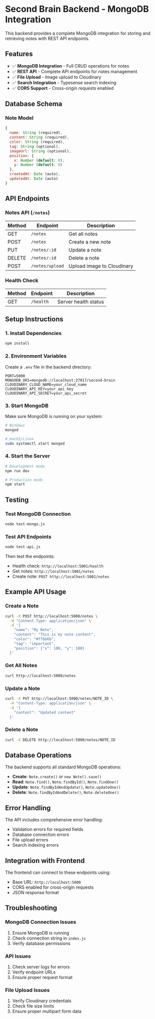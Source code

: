 # Second Brain Backend - MongoDB Integration

This backend provides a complete MongoDB integration for storing and retrieving notes with REST API endpoints.

## Features

- ✅ **MongoDB Integration** - Full CRUD operations for notes
- ✅ **REST API** - Complete API endpoints for notes management
- ✅ **File Upload** - Image upload to Cloudinary
- ✅ **Search Integration** - Typesense search indexing
- ✅ **CORS Support** - Cross-origin requests enabled

## Database Schema

### Note Model
```javascript
{
  name: String (required),
  content: String (required),
  color: String (required),
  tag: String (optional),
  imageUrl: String (optional),
  position: {
    x: Number (default: 0),
    y: Number (default: 0)
  },
  createdAt: Date (auto),
  updatedAt: Date (auto)
}
```

## API Endpoints

### Notes API (`/notes`)

| Method | Endpoint | Description |
|--------|----------|-------------|
| GET | `/notes` | Get all notes |
| POST | `/notes` | Create a new note |
| PUT | `/notes/:id` | Update a note |
| DELETE | `/notes/:id` | Delete a note |
| POST | `/notes/upload` | Upload image to Cloudinary |

### Health Check
| Method | Endpoint | Description |
|--------|----------|-------------|
| GET | `/health` | Server health status |

## Setup Instructions

### 1. Install Dependencies
```bash
npm install
```

### 2. Environment Variables
Create a `.env` file in the backend directory:
```env
PORT=5000
MONGODB_URI=mongodb://localhost:27017/second-brain
CLOUDINARY_CLOUD_NAME=your_cloud_name
CLOUDINARY_API_KEY=your_api_key
CLOUDINARY_API_SECRET=your_api_secret
```

### 3. Start MongoDB
Make sure MongoDB is running on your system:
```bash
# Windows
mongod

# macOS/Linux
sudo systemctl start mongod
```

### 4. Start the Server
```bash
# Development mode
npm run dev

# Production mode
npm start
```

## Testing

### Test MongoDB Connection
```bash
node test-mongo.js
```

### Test API Endpoints
```bash
node test-api.js
```

Then test the endpoints:
- Health check: `http://localhost:5001/health`
- Get notes: `http://localhost:5001/notes`
- Create note: `POST http://localhost:5001/notes`

## Example API Usage

### Create a Note
```bash
curl -X POST http://localhost:5000/notes \
  -H "Content-Type: application/json" \
  -d '{
    "name": "My Note",
    "content": "This is my note content",
    "color": "#ff6b6b",
    "tag": "important",
    "position": {"x": 100, "y": 100}
  }'
```

### Get All Notes
```bash
curl http://localhost:5000/notes
```

### Update a Note
```bash
curl -X PUT http://localhost:5000/notes/NOTE_ID \
  -H "Content-Type: application/json" \
  -d '{
    "content": "Updated content"
  }'
```

### Delete a Note
```bash
curl -X DELETE http://localhost:5000/notes/NOTE_ID
```

## Database Operations

The backend supports all standard MongoDB operations:

- **Create**: `Note.create()` or `new Note().save()`
- **Read**: `Note.find()`, `Note.findById()`, `Note.findOne()`
- **Update**: `Note.findByIdAndUpdate()`, `Note.updateOne()`
- **Delete**: `Note.findByIdAndDelete()`, `Note.deleteOne()`

## Error Handling

The API includes comprehensive error handling:
- Validation errors for required fields
- Database connection errors
- File upload errors
- Search indexing errors

## Integration with Frontend

The frontend can connect to these endpoints using:
- Base URL: `http://localhost:5000`
- CORS enabled for cross-origin requests
- JSON response format

## Troubleshooting

### MongoDB Connection Issues
1. Ensure MongoDB is running
2. Check connection string in `index.js`
3. Verify database permissions

### API Issues
1. Check server logs for errors
2. Verify endpoint URLs
3. Ensure proper request format

### File Upload Issues
1. Verify Cloudinary credentials
2. Check file size limits
3. Ensure proper multipart form data
